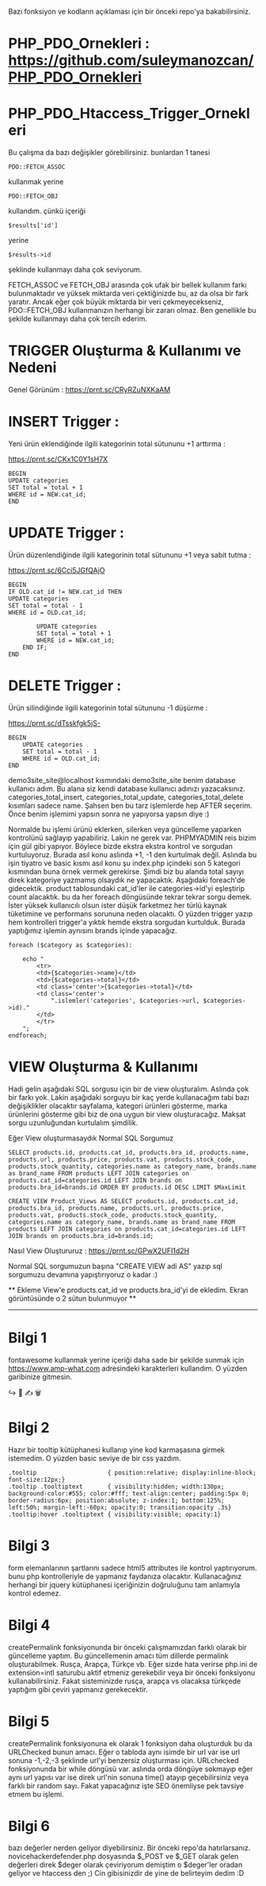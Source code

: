 Bazı fonksiyon ve kodların açıklaması için bir önceki repo'ya bakabilirsiniz.
# PHP_PDO_Ornekleri : https://github.com/suleymanozcan/PHP_PDO_Ornekleri


# PHP_PDO_Htaccess_Trigger_Ornekleri

Bu çalışma da bazı değişikler görebilirsiniz. 
bunlardan 1 tanesi 
```
PDO::FETCH_ASSOC 
```
kullanmak yerine 
```
PDO::FETCH_OBJ
``` 
kullandım.
çünkü içeriği 
```
$results['id']
```
yerine 
```
$results->id 
```
şeklinde kullanmayı daha çok seviyorum.

FETCH_ASSOC ve FETCH_OBJ arasında çok ufak bir bellek kullanım farkı bulunmaktadır ve yüksek miktarda veri çektiğinizde bu, az da olsa bir fark yaratır. Ancak eğer çok büyük miktarda bir veri çekmeyecekseniz, PDO::FETCH_OBJ kullanmanızın herhangi bir zararı olmaz. Ben genellikle bu şekilde kullanmayı daha çok tercih ederim.



# TRIGGER Oluşturma & Kullanımı ve Nedeni
Genel Görünüm : https://prnt.sc/CRyRZuNXKaAM

# INSERT Trigger :
Yeni ürün eklendiğinde ilgili kategorinin total sütununu +1 arttırma :

https://prnt.sc/CKx1C0Y1sH7X
```
BEGIN
UPDATE categories
SET total = total + 1
WHERE id = NEW.cat_id;
END
```

# UPDATE Trigger :
Ürün düzenlendiğinde ilgili kategorinin total sütununu +1 veya sabit tutma :

https://prnt.sc/6Cci5JGfQAjO
```
BEGIN
IF OLD.cat_id != NEW.cat_id THEN
UPDATE categories
SET total = total - 1
WHERE id = OLD.cat_id;

        UPDATE categories
        SET total = total + 1
        WHERE id = NEW.cat_id;
    END IF;
END
```

# DELETE Trigger :
Ürün silindiğinde ilgili kategorinin total sütununu -1 düşürme :

https://prnt.sc/dTsskfgk5jS-
```
BEGIN
    UPDATE categories
    SET total = total - 1
    WHERE id = OLD.cat_id;
END
```

demo3site_site@localhost kısmındaki demo3site_site benim database kullanıcı adım. Bu alana siz kendi database kullanıcı
adınızı yazacaksınız.
categories_total_insert, categories_total_update, categories_total_delete kısımları sadece name.
Şahsen ben bu tarz işlemlerde hep AFTER seçerim. Önce benim işlemimi yapsın sonra ne yapıyorsa yapsın diye :)


Normalde bu işlemi ürünü eklerken, silerken veya güncelleme yaparken kontrolünü sağlayıp yapabiliriz.
Lakin ne gerek var. PHPMYADMIN reis bizim için gül gibi yapıyor. Böylece bizde ekstra ekstra kontrol ve sorgudan kurtuluyoruz.
Burada asıl konu aslında +1, -1 den kurtulmak değil. Aslında bu işin tiyatro ve basic kısmı asıl konu şu
index.php içindeki son 5 kategori kısmından buna örnek vermek gerekirse. Şimdi biz bu alanda total sayıyı direk
kategoriye yazmamış olsaydık ne yapacaktık. Aşağıdaki foreach'de gidecektik. product tablosundaki cat_id'ler ile 
categories->id'yi eşleştirip count alacaktık. bu da her foreach döngüsünde tekrar tekrar sorgu demek.
İster yüksek kullanıcılı olsun ister düşük farketmez her türlü kaynak tüketimine ve performans sorununa neden olacaktı.
O yüzden trigger yazıp hem kontrolleri trigger'a yıktık hemde ekstra sorgudan kurtulduk.
Burada yaptığımız işlemin aynısını brands içinde yapacağız.

```
foreach ($category as $categories):
    
    echo "
        <tr>
        <td>{$categories->name}</td>
        <td>{$categories->total}</td>
        <td class='center'>{$categories->total}</td>
        <td class='center'>
            ".islemler('categories', $categories->url, $categories->id)."
        </td>
        </tr>
    ";
endforeach;
```



# VIEW Oluşturma & Kullanımı

Hadi gelin aşağıdaki SQL sorgusu için bir de view oluşturalım. Aslında çok bir farkı yok. Lakin aşağıdaki sorguyu
bir kaç yerde kullanacağım tabi bazı değişiklikler olacaktır sayfalama, kategori ürünleri gösterme,
marka ürünlerini gösterme gibi biz de ona uygun bir view oluşturacağız. Maksat sorgu uzunluğundan kurtulalım şimdilik.

Eğer View oluşturmasaydık Normal SQL Sorgumuz
```
SELECT products.id, products.cat_id, products.bra_id, products.name, products.url, products.price, products.vat, products.stock_code, products.stock_quantity, categories.name as category_name, brands.name as brand_name FROM products LEFT JOIN categories on products.cat_id=categories.id LEFT JOIN brands on products.bra_id=brands.id ORDER BY products.id DESC LIMIT $MaxLimit
```
```
CREATE VIEW Product_Views AS SELECT products.id, products.cat_id, products.bra_id, products.name, products.url, products.price, products.vat, products.stock_code, products.stock_quantity, categories.name as category_name, brands.name as brand_name FROM products LEFT JOIN categories on products.cat_id=categories.id LEFT JOIN brands on products.bra_id=brands.id;
```

Nasıl View Oluştururuz  : https://prnt.sc/GPwX2UFI1d2H

Normal SQL sorgumuzun başına "CREATE VIEW adi AS" yazıp sql sorgumuzu devamına yapıştırıyoruz o kadar :)

** Ekleme View'e products.cat_id ve products.bra_id'yi de ekledim. Ekran görüntüsünde o 2 sütun bulunmuyor **

----

# Bilgi 1
fontawesome kullanmak yerine içeriği daha sade bir şekilde sunmak için
https://www.amp-what.com adresindeki karakterleri kullandım. O yüzden garibinize gitmesin.

↪   🔎   ✍   🗑

# Bilgi 2
Hazır bir tooltip kütüphanesi kullanıp yine kod karmaşasına girmek istemedim. O yüzden basic seviye de bir css yazdım.
```
.tooltip                    { position:relative; display:inline-block; font-size:12px;}
.tooltip .tooltiptext       { visibility:hidden; width:130px; background-color:#555; color:#fff; text-align:center; padding:5px 0; border-radius:6px; position:absolute; z-index:1; bottom:125%; left:50%; margin-left:-60px; opacity:0; transition:opacity .3s}
.tooltip:hover .tooltiptext { visibility:visible; opacity:1}
```

# Bilgi 3
form elemanlarının şartlarını sadece html5 attributes ile kontrol yaptırıyorum. bunu php kontrolleriyle de yapmanız
faydanıza olacaktır. Kullanacağınız herhangi bir jquery kütüphanesi içeriğinizin doğruluğunu tam anlamıyla kontrol edemez.

# Bilgi 4
createPermalink fonksiyonunda bir önceki çalışmamızdan farklı olarak bir güncelleme yaptım.
Bu güncellemenin amacı tüm dillerde permalink oluşturabilmek. Rusça, Arapça, Türkçe vb.
Eğer sizde hata verirse php.ini de extension=intl saturubu aktif etmeniz gerekebilir veya bir önceki fonksiyonu kullanabilirsiniz.
Fakat sisteminizde rusça, arapça vs olacaksa türkçede yaptığım gibi çeviri yapmanız gerekecektir.

# Bilgi 5
createPermalink fonksiyonuna ek olarak 1 fonksiyon daha oluşturduk bu da URLChecked bunun amacı. Eğer o tabloda aynı
isimde bir url var ise url sonuna -1,-2,-3 şeklinde url'yi benzersiz oluşturması için.
URLchecked fonksiyonunda bir while döngüsü var. aslında orda döngüye sokmayıp eğer aynı url yapısı var ise 
direk url'nin sonuna time() atayıp geçebilirsiniz veya farklı bir random sayı. Fakat yapacağınız işte SEO önemliyse pek tavsiye etmem bu işlemi.

# Bilgi 6
bazı değerler nerden geliyor diyebilirsiniz. Bir önceki repo'da hatırlarsanız. novicehackerdefender.php dosyasında
$_POST ve $_GET olarak gelen değerleri direk $deger olarak çeviriyorum demiştim o $deger'ler oradan geliyor
ve htaccess den ;) Cin gibisinizdir de yine de belirteyim dedim :D
